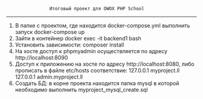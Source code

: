                     Итоговый проект для OWOX PHP School
________________________________________________________________________________
1. В папке с проектом, где находится docker-compose.yml выполнить 
запуск docker-compose up
2. Зайти в контейнер docker exec -it backend1 bash
3. Установить зависимости: composer install
4. На хосте доступ к phpmyadmin осуществляется по адресу http://localhost:8090
5. Доступ к приложению на хосте по адресу http://localhost:8080, либо прописать в файле etc/hosts соответствие:
    127.0.0.1 myproject.ll
    127.0.0.1 admin.myproject.ll
6. Создать БД: в корне проекта находится папка mysql в которой необходимо выполнить myproject_mysql_create.sql